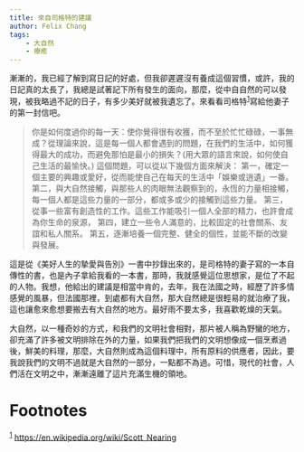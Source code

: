 ```yaml
---
title: 來自司格特的建議
author: Felix Chang
tags:
    - 大自然
    - 療癒
---
```


漸漸的，我已經了解到寫日記的好處，但我卻遲遲沒有養成這個習慣，或許，我的日記真的太長了，我總是試著記下所有發生的面向，那麼，從中自自然的可以發現，被我略過不記的日子，有多少美好就被我遺忘了。來看看司格特<sup><a id="fnr.1" class="footref" href="#fn.1">1</a></sup>寫給他妻子的第一封信吧。

> 你是如何度過你的每一天：使你覺得很有收獲，而不至於忙忙碌碌，一事無成？從理論來說，這是每一個人都會遇到的問題，在我們的生活中，如何獲得最大的成功，而避免那怕是最小的損失？(用大眾的語言來說，如何使自己生活的最愉快。)
> 這個問題，可以從以下幾個方面來解決：
> 第一，確定一個主要的興趣或愛好，從而能使自己在每天的生活中「娛樂或逍遺」一番。
> 第二，與大自然接觸，與那些人的肉眼無法觀察到的，永恆的力量相接觸，每一個人都是這些力量的一部分，都或多或少的接觸到這些力量。
> 第三，從事一些富有創造性的工作。這些工作能吸引一個人全部的精力，也許會成為你生命的泉源，
> 第四，建立一些令人滿意的，比較固定的社會關系、友誼和私人關系。
> 第五，逐漸培養一個完整、健全的個性，並能不斷的改變與發展。

這是從《美好人生的摯愛與告別》一書中抄錄出來的，是司格特的妻子寫的一本自傳性的書，也是內子拿給我看的一本書，那時，我就感覺這位思想家，是位了不起的人物。我想，他給出的建議是相當中肯的，去年，我在法國之時，經歷了許多情感覺的風暴，但法國那裡，到處都有大自然，那大自然總是很輕易的就治療了我，這也讓愈來愈想要搬去有大自然的地方。最好雨不要太多，我喜歡乾燥的天氣。

大自然，以一種奇妙的方式，和我們的文明社會相對，那片被人稱為野蠻的地方，卻充滿了許多被文明排除在外的力量，如果我們把我們的文明想像成一個烹煮過後，鮮美的料理，那麼，大自然則成為這個料理中，所有原料的供應者，因此，要我說我們的文明不過就是大自然的一部分，一點都不為過。可惜，現代的社會，人們活在文明之中，漸漸遠離了這片充滿生機的領地。

# Footnotes

<sup><a id="fn.1" href="#fnr.1">1</a></sup> <https://en.wikipedia.org/wiki/Scott_Nearing>
